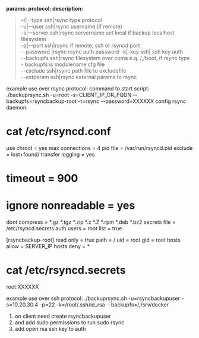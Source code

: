 **params:     protocol: description:**                                         
> -t|--type   ssh|rsync type protocol                                            
> -u|--user   ssh|rsync username (if remote)                                         
> -s|--server ssh|rsync servername set local if backup localhost filesystem                                          
> -p|--port   ssh|rsync if remote; ssh or rsyncd port                                            
> --password     |rsync rsync auth password
> -k|-key     ssh|      ssh key auth                                         
> --backupfs  ssh|rsync filesystem over coma e.q. /,/boot, if rsync type - backupfs is modulename cfg file                               
> --exclude   ssh|rsync path file to excludefile                                         
> --extparam  ssh|rsync external params to rsync

example use over rsync protocol:
command to start script:
./backuprsync.sh -u=root -s=CLIENT_IP_OR_FQDN --backupfs=rsyncbackup-root -t=rsync --password=XXXXXX 
config rsync daemon:
# cat /etc/rsyncd.conf
use chroot = yes
max connections = 4
pid file = /var/run/rsyncd.pid
exclude = lost+found/
transfer logging = yes
# timeout = 900
# ignore nonreadable = yes
dont compress   = *.gz *.tgz *.zip *.z *.Z *.rpm *.deb *.bz2
secrets file = /etc/rsyncd.secrets 
auth users = root
list = true

[rsyncbackup-root]
read only = true
path = /
uid = root
gid = root
hosts allow = SERVER_IP
hosts deny = *

# cat /etc/rsyncd.secrets 
root:XXXXXX


example use over ssh protocol:
./backuprsync.sh -u=rsyncbackupuser -s=10.20.30.4 -p=22 -k=/root/.ssh/id_rsa --backupfs=/,/srv/docker

1. on client need create rsyncbackupuser
2. and add sudo permissions to run sudo rsync
3. add open rsa ssh key to auth


